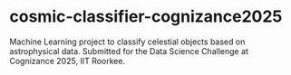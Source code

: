 # cosmic-classifier-cognizance2025
Machine Learning project to classify celestial objects based on astrophysical data. Submitted for the Data Science Challenge at Cognizance 2025, IIT Roorkee.
